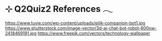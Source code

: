 # ⊹ Q2Quiz2 References 𓂃
https://www.tuvie.com/wp-content/uploads/eilik-companion-bot1.jpg
https://www.shutterstock.com/image-vector/3d-ai-chat-bot-robot-600nw-2418469191.jpg
https://www.freepik.com/vectors/technology-wallpaper

